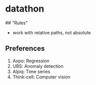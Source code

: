 # datathon

## "Rules"
- work with relative paths, not absolute

## Preferences

1. Axpo: Regression
2. UBS: Anomaly detection
3. Alpiq: Time series
4. Think-cell: Computer vision